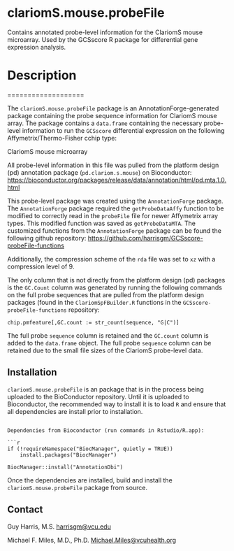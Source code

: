 # clariomS.mouse.probeFile
Contains annotated probe-level information for the ClariomS mouse microarray.  Used by the GCSscore R package for differential gene expression analysis.

# Description
===================

The `clariomS.mouse.probeFile` package is an AnnotationForge-generated package containing the probe sequence information for ClariomS mouse array.  The package contains a `data.frame` containing the necessary probe-level information to run the `GCSscore` differential expression on the following Affymetrix/Thermo-Fisher cchip type:  

ClariomS mouse microarray

All probe-level information in this file was pulled from the platform design (pd) annotation package (`pd.clariom.s.mouse`) on Bioconductor: https://bioconductor.org/packages/release/data/annotation/html/pd.mta.1.0.html

This probe-level package was created using the `AnnotationForge` package.  The `AnnotationForge` package required the `getProbeDataAffy` function to be modified to correctly read in the `probeFile` file for newer Affymetrix array types.  This modified function was saved as `getProbeDataMTA`.  The customized functions from the `AnnotationForge` package can be found the following github repository: https://github.com/harrisgm/GCSscore-probeFile-functions

Additionally, the compression scheme of the `rda` file was set to `xz` with a compression level of 9.

The only column that is not directly from the platform design (pd) packages is the `GC.Count` column was generated by running the following commands on the full probe sequences that are pulled from the platform design packages (found in the `ClariomSpFBuilder.R` functions in the `GCSscore-probeFile-functions` repository:

```
chip.pmfeature[,GC.count := str_count(sequence, "G|C")]
```

The full probe `sequence` column is retained and the `GC.count` column is added to the `data.frame` object.  The full probe `sequence` column can be retained due to the small file sizes of the ClariomS probe-level data.

Installation
------------

`clariomS.mouse.probeFile` is an package that is in the process being uploaded to the BioConductor repository. Until it is uploaded to Bioconductor, the recommended way to install it is to load `R` and ensure that all dependencies are install prior to installation.
```

Dependencies from Bioconductor (run commands in Rstudio/R.app):

```r
if (!requireNamespace("BiocManager", quietly = TRUE))
    install.packages("BiocManager")
    
BiocManager::install("AnnotationDbi")
```

Once the dependencies are installed, build and install the `clariomS.mouse.probeFile` package from source.

Contact
-------

Guy Harris, M.S.
<harrisgm@vcu.edu>

Michael F. Miles, M.D., Ph.D.
<Michael.Miles@vcuhealth.org>

[1]: https://github.com/harrisgm/GCSscore
